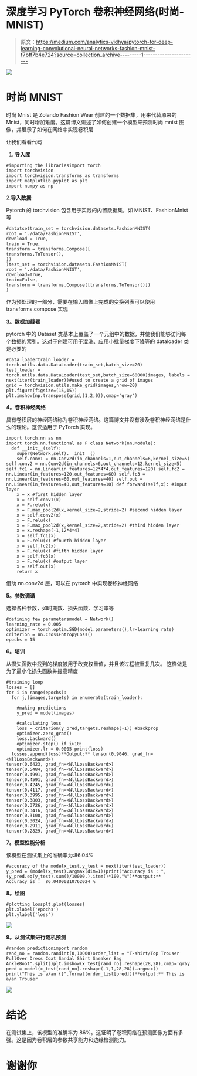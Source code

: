 # 深度学习 PyTorch 卷积神经网络(时尚-MNIST)

> 原文：<https://medium.com/analytics-vidhya/pytorch-for-deep-learning-convolutional-neural-networks-fashion-mnist-f7bff7b4e724?source=collection_archive---------1----------------------->

![](img/891e4e0765e685f20a60c89a94123a42.png)

# 时尚 MNIST

时尚 Mnist 是 Zolando Fashion Wear 创建的一个数据集，用来代替原来的 Mnist，同时增加难度。这篇博文讲述了如何创建一个模型来预测时尚 mnist 图像，并展示了如何在网络中实现卷积层

让我们看看代码

1.  **导入库**

```
#importing the librariesimport torch
import torchvision
import torchvision.transforms as transforms
import matplotlib.pyplot as plt
import numpy as np
```

2.**导入数据**

Pytorch 的 torchvision 包含用于实践的内置数据集，如 MNIST、FashionMnist 等

```
#datatsettrain_set = torchvision.datasets.FashionMNIST(
root = './data/FashionMNIST',
download = True,
train = True,
transform = transforms.Compose([
transforms.ToTensor(),
])
)test_set = torchvision.datasets.FashionMNIST(
root = './data/FashionMNIST',
download=True,
train=False,
transform = transforms.Compose([transforms.ToTensor()])
)
```

作为预处理的一部分，需要在输入图像上完成的变换列表可以使用 transforms.compose 实现

**3。数据加载器**

pytorch 中的 Dataset 类基本上覆盖了一个元组中的数据，并使我们能够访问每个数据的索引。这对于创建可用于混洗、应用小批量梯度下降等的 dataloader 类是必要的

```
#data loadertrain_loader = torch.utils.data.DataLoader(train_set,batch_size=20)
test_loader = torch.utils.data.DataLoader(test_set,batch_size=60000)images, labels = next(iter(train_loader))#used to create a grid of images
grid = torchvision.utils.make_grid(images,nrow=20)
plt.figure(figsize=(15,15))
plt.imshow(np.transpose(grid,(1,2,0)),cmap='gray')
```

**4。卷积神经网络**

具有卷积层的神经网络称为卷积神经网络。这篇博文并没有涉及卷积神经网络是什么的理论。这仅适用于 PyTorch 实现。

```
import torch.nn as nn
import torch.nn.functional as F class Network(nn.Module):
  def __init__(self):
    super(Network,self).__init__()
    self.conv1 = nn.Conv2d(in_channels=1,out_channels=6,kernel_size=5) self.conv2 = nn.Conv2d(in_channels=6,out_channels=12,kernel_size=5) self.fc1 = nn.Linear(in_features=12*4*4,out_features=120) self.fc2 = nn.Linear(in_features=120,out_features=60) self.fc3 = nn.Linear(in_features=60,out_features=40) self.out = nn.Linear(in_features=40,out_features=10) def forward(self,x): #input layer
    x = x #first hidden layer
    x = self.conv1(x)
    x = F.relu(x)
    x = F.max_pool2d(x,kernel_size=2,stride=2) #second hidden layer
    x = self.conv2(x)
    x = F.relu(x)
    x = F.max_pool2d(x,kernel_size=2,stride=2) #third hidden layer
    x = x.reshape(-1,12*4*4)
    x = self.fc1(x)
    x = F.relu(x) #fourth hidden layer
    x = self.fc2(x)
    x = F.relu(x) #fifth hidden layer
    x = self.fc3(x)
    x = F.relu(x) #output layer
    x = self.out(x)
    return x
```

借助 nn.conv2d 层，可以在 pytorch 中实现卷积神经网络

**5。参数调谐**

选择各种参数，如时期数、损失函数、学习率等

```
#defining few parametersmodel = Network()
learning_rate = 0.005
optimizer = torch.optim.SGD(model.parameters(),lr=learning_rate)
criterion = nn.CrossEntropyLoss()
epochs = 15
```

**6。培训**

从损失函数中找到的梯度被用于改变权重值，并且该过程被重复几次。
这样做是为了最小化损失函数并提高精度

```
#training loop
losses = []
for i in range(epochs):
  for j,(images,targets) in enumerate(train_loader):

    #making predictions
    y_pred = model(images)

    #calculating loss
    loss = criterion(y_pred,targets.reshape(-1)) #backprop
    optimizer.zero_grad()
    loss.backward()
    optimizer.step() if i>10:
    optimizer.lr = 0.0005 print(loss)
  losses.append(loss)**Output:** tensor(0.9046, grad_fn=<NllLossBackward>) 
tensor(0.6423, grad_fn=<NllLossBackward>) 
tensor(0.5484, grad_fn=<NllLossBackward>) 
tensor(0.4991, grad_fn=<NllLossBackward>) 
tensor(0.4591, grad_fn=<NllLossBackward>) 
tensor(0.4245, grad_fn=<NllLossBackward>) 
tensor(0.4117, grad_fn=<NllLossBackward>) 
tensor(0.3995, grad_fn=<NllLossBackward>) 
tensor(0.3803, grad_fn=<NllLossBackward>) 
tensor(0.3726, grad_fn=<NllLossBackward>) 
tensor(0.3416, grad_fn=<NllLossBackward>) 
tensor(0.3100, grad_fn=<NllLossBackward>) 
tensor(0.3024, grad_fn=<NllLossBackward>) 
tensor(0.2911, grad_fn=<NllLossBackward>) 
tensor(0.2829, grad_fn=<NllLossBackward>)
```

**7。模型性能分析**

该模型在测试集上的准确率为:86.04%

```
#accuracy of the modelx_test,y_test = next(iter(test_loader))
y_pred = (model(x_test).argmax(dim=1))print("Accuracy is : ",(y_pred.eq(y_test).sum()/10000.).item()*100,"%")**output:** 
Accuracy is :  86.04000210762024 %
```

**8。绘图**

```
#plotting lossplt.plot(losses)
plt.xlabel('epochs')
plt.ylabel('loss')
```

![](img/20353767569bac1135efe8c0f1b8b57b.png)

**9。从测试集进行随机预测**

```
#random predictionimport random
rand_no = random.randint(0,10000)order_list = "T-shirt/Top Trouser PullOver Dress Coat Sandal Shirt Sneaker Bag AnkleBoot".split()plt.imshow(x_test[rand_no].reshape(28,28),cmap='gray')
pred = model(x_test[rand_no].reshape(-1,1,28,28)).argmax()
print("This is a/an {}".format(order_list[pred]))**output:** This is a/an Trouser
```

![](img/5e900b3998c50d2f990e1340a46fa867.png)

# **结论**

在测试集上，该模型的准确率为 86%。这证明了卷积网络在预测图像方面有多强。这是因为卷积层的参数共享能力和边缘检测能力。

# 谢谢你